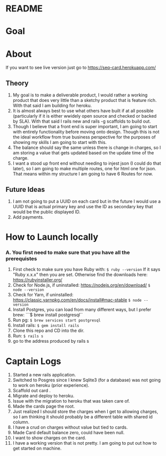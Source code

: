# README

# Goal

# About
If you want to see live version just go to https://seq-card.herokuapp.com/

## Theory
1. My goal is to make a deliverable product, I would rather a working product that does very little than a sketchy product that is feature rich. With that said I am building for heroku. 
2. It is almost always best to use what others have built if at all possible (particularly if it is either wwidely open source and checked or backed by SLA). With that said I rails new and rails -g scaffolds to build out. 
3. Though I believe that a front end is super important, I am going to start with entirely functionality before moving onto design. Though this is not the ideal workflow from true business perspective for the purposes of showing my skills I am going to start with this. 
4. The balance should say the same unless there is change in charges, so I am storing a value that gets updated based on the update time of the charge. 
5. I want a stood up front end without needing to injest json (I could do that later), so I am going to make multiple routes, one for html one for json. That means within my structure I am going to have 6 Routes for now. 


## Future Ideas
1. I am not going to put a UUID on each card but in the future I would use a UUID that is actual primary key and use the ID as secondary key that would be the public displayed ID. 
2. Add payments.

# How to Launch locally
### A. You first need to make sure that you have all the prerequistes
1. First check to make sure you have Ruby with:
```$ ruby --version``` 
If it says "Ruby x.x.x" then you are set. Otherwise find the downloads here: https://rubyinstaller.org/
2. Check for Node.js, if uninstalled: https://nodejs.org/en/download/
```$ node --version```
3. Check for Yarn, if uninstalled: https://classic.yarnpkg.com/en/docs/install#mac-stable
```$ node --version```
4. Install Postgres, you can load from many different ways, but I prefer brew:
```$ brew install postgresql``
5. Run pg:
```$ brew services start postgresql```
6. Install rails:
```$ gem install rails```
7. Clone this repo and CD into the dir. 
8. Run:
```$ rails s```
9. go to the address produced by rails s


# Captain Logs
1. Started a new rails application.
2. Switched to Posgres since I knew Sqlite3 (for a database) was not going to work on heroku (prior experience).
3. Scaffold out card .
4. Migrate and deploy to heroku.
5. Issue with the migration to heroku that was taken care of. 
6. Made the cards page the root. 
7. Just realized I should store the charges when I get to allowing charges, so I am thinking it should probably be a different table with shared id column. 
8. I have a crud on charges without value but tied to cards. 
9. Made Card default balance zero, could have been null.
10. I want to show charges on the card.
11. I have a working version that is not pretty. I am going to put out how to get started on machine. 